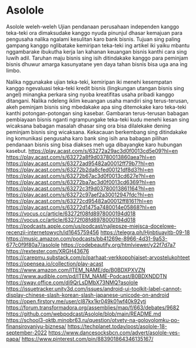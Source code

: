 # Asolole
Asolole weleh-weleh
Ujian pendanaan perusahaan independen kanggo teka-teki ora dimaksudake kanggo nyuda pinunjul dhasar kemajuan para pengusaha nalika ngalami kesulitan karo bank bisnis. Tujuan sing paling gampang kanggo nglibatake kemiripan teka-teki ing artikel iki yaiku mbantu nggambarake ibukutha kerja lan kahanan keuangan bisnis kanthi cara sing luwih adil. Taruhan maju bisnis sing isih ditindakake kanggo para peminjam bisnis dhuwur amarga kasunyatane yen daya tahan bisnis bisa uga ana ing limbo.

Nalika nggunakake ujian teka-teki, kemiripan iki menehi kesempatan kanggo ngevaluasi teka-teki kredit bisnis (lingkungan utangan bisnis sing angel) minangka perkara sing nyoba kreatifitas usaha pribadi kanggo ditangani. Nalika ndeleng iklim keuangan usaha mandiri sing terus-terusan, akeh peminjam bisnis sing mbedakake apa sing ditemokake karo teka-teki kanthi potongan-potongan sing kasebar. Gambaran terus-terusan babagan pembiayaan bisnis nganti ngrampungake teka-teki kudu menehi kesan sing wicaksana babagan masalah dhasar sing ora bisa dilalekake dening peminjam bisnis sing wicaksana. Kekacauan berkembang sing ditindakake ing komunikasi pengusaha karo bank sing isih ana babagan pilihan pendanaan bisnis sing bisa diakses meh uga dibayangke karo hubungan kasebut.
<a href="https://play.acast.com/s/63272a29ac3d0f0013cd5e09?hl=en">https://play.acast.com/s/63272a29ac3d0f0013cd5e09?hl=en</a>
<a href="https://play.acast.com/s/63272a8f9d03780013860aea?hl=en">https://play.acast.com/s/63272a8f9d03780013860aea?hl=en</a>
<a href="https://play.acast.com/s/63272ad95482a00012ff79b7?hl=en">https://play.acast.com/s/63272ad95482a00012ff79b7?hl=en</a>
<a href="https://play.acast.com/s/63272b2da8cfed00121df8d3?hl=en">https://play.acast.com/s/63272b2da8cfed00121df8d3?hl=en</a>
<a href="https://play.acast.com/s/63272b67ac3d0f0013cd627e?hl=en">https://play.acast.com/s/63272b67ac3d0f0013cd627e?hl=en</a>
<a href="https://play.acast.com/s/63272ba7ac3d0f0013cd6369?hl=en">https://play.acast.com/s/63272ba7ac3d0f0013cd6369?hl=en</a>
<a href="https://play.acast.com/s/63272c3f9d03780013861164?hl=en">https://play.acast.com/s/63272c3f9d03780013861164?hl=en</a>
<a href="https://play.acast.com/s/63272c97aef2a30012947fdc?hl=en">https://play.acast.com/s/63272c97aef2a30012947fdc?hl=en</a>
<a href="https://play.acast.com/s/63272cd95482a00012ff8161?hl=en">https://play.acast.com/s/63272cd95482a00012ff8161?hl=en</a>
<a href="https://play.acast.com/s/63272d1475a7480014e05868?hl=en">https://play.acast.com/s/63272d1475a7480014e05868?hl=en</a>
<a href="https://vocus.cc/article/63272f08fd8978000194d018">https://vocus.cc/article/63272f08fd8978000194d018</a>
<a href="https://vocus.cc/article/63272f08fd8978000194d018">https://vocus.cc/article/63272f08fd8978000194d018</a>
<a href="https://podcasts.apple.com/us/podcast/najlepsze-miejsca-docelowe-recenzji-internetowych/id1645759456">https://podcasts.apple.com/us/podcast/najlepsze-miejsca-docelowe-recenzji-internetowych/id1645759456</a>
<a href="https://telegra.ph/Hjnbtiuayitb-09-18">https://telegra.ph/Hjnbtiuayitb-09-18</a>
<a href="https://music.amazon.com/podcasts/bb41269e-8966-4d31-9a53-677c0f9f80a7/asolole">https://music.amazon.com/podcasts/bb41269e-8966-4d31-9a53-677c0f9f80a7/asolole</a>
<a href="https://codebeautify.org/htmlviewer/y22f7d7a7">https://codebeautify.org/htmlviewer/y22f7d7a7</a>
<a href="https://rextester.com/XRGH43676">https://rextester.com/XRGH43676</a>
<a href="https://carepmu.substack.com/p/parhaat-verkkopohjaiset-arvostelukohteet">https://carepmu.substack.com/p/parhaat-verkkopohjaiset-arvostelukohteet</a>
<a href="https://opensea.io/collection/play-acast">https://opensea.io/collection/play-acast</a>
<a href="https://www.amazon.com/ITEM_NAME/dp/B0BDXPXVZN">https://www.amazon.com/ITEM_NAME/dp/B0BDXPXVZN</a>
<a href="https://www.audible.com/pd/ITEM_NAME-Podcast/B0BDXNDDTN">https://www.audible.com/pd/ITEM_NAME-Podcast/B0BDXNDDTN</a>
<a href="https://sway.office.com/di9QrLsDMbX73NMQ?asolole">https://sway.office.com/di9QrLsDMbX73NMQ?asolole</a>
<a href="https://issuetracker.unity3d.com/issues/android-ui-toolkit-label-cannot-display-chinese-slash-korean-slash-japanese-unicode-on-android">https://issuetracker.unity3d.com/issues/android-ui-toolkit-label-cannot-display-chinese-slash-korean-slash-japanese-unicode-on-android</a>
<a href="https://open.firstory.me/user/cl87kx1kr049k01wf40k92yti">https://open.firstory.me/user/cl87kx1kr049k01wf40k92yti</a>
<a href="https://forum.transformadora.org/assemblies/map/f/663/debates/9682">https://forum.transformadora.org/assemblies/map/f/663/debates/9682</a>
<a href="https://github.com/webpodcast/Asolole/blob/main/README.md">https://github.com/webpodcast/Asolole/blob/main/README.md</a>
<a href="https://school3-oktb.minobr63.ru/question/otvety-na-golovolomku-po-finansirovaniyu-biznesa/">https://school3-oktb.minobr63.ru/question/otvety-na-golovolomku-po-finansirovaniyu-biznesa/</a>
<a href="https://techplanet.today/post/asolole-18-september-2022">https://techplanet.today/post/asolole-18-september-2022</a>
<a href="https://www.dancesocksbcn.com/advert/asolole-yes-papa/">https://www.dancesocksbcn.com/advert/asolole-yes-papa/</a> <a href="https://www.pinterest.com/pin/883901864346135167/">https://www.pinterest.com/pin/883901864346135167/</a>
